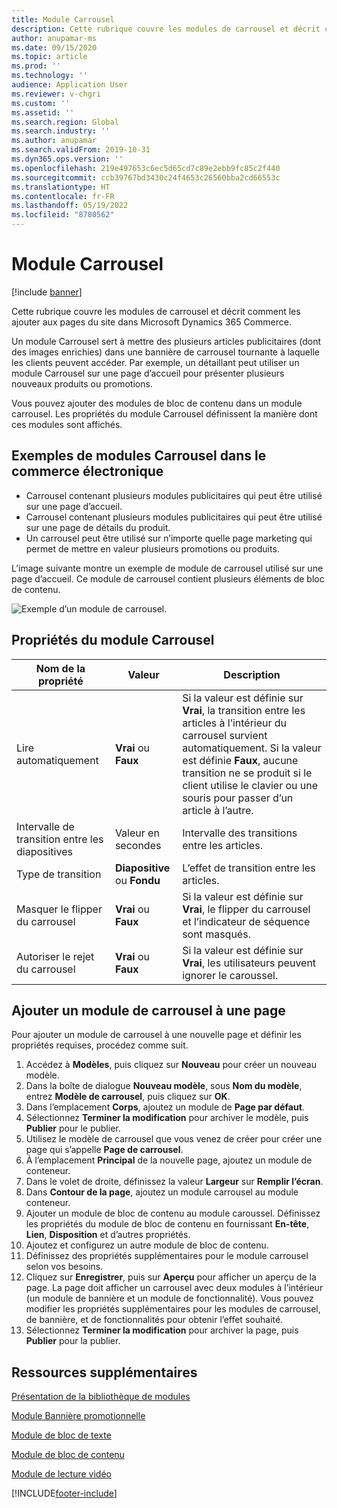 ```yaml
---
title: Module Carrousel
description: Cette rubrique couvre les modules de carrousel et décrit comment les ajouter aux pages du site dans Microsoft Dynamics 365 Commerce.
author: anupamar-ms
ms.date: 09/15/2020
ms.topic: article
ms.prod: ''
ms.technology: ''
audience: Application User
ms.reviewer: v-chgri
ms.custom: ''
ms.assetid: ''
ms.search.region: Global
ms.search.industry: ''
ms.author: anupamar
ms.search.validFrom: 2019-10-31
ms.dyn365.ops.version: ''
ms.openlocfilehash: 219e497653c6ec5d65cd7c89e2ebb9fc85c2f440
ms.sourcegitcommit: ccb39767bd3430c24f4653c26560bba2cd66553c
ms.translationtype: HT
ms.contentlocale: fr-FR
ms.lasthandoff: 05/19/2022
ms.locfileid: "8780562"
---
```

# <a name="carousel-module"></a>Module Carrousel

[!include [banner](includes/banner.md)]

Cette rubrique couvre les modules de carrousel et décrit comment les ajouter aux pages du site dans Microsoft Dynamics 365 Commerce.

Un module Carrousel sert à mettre des plusieurs articles publicitaires (dont des images enrichies) dans une bannière de carrousel tournante à laquelle les clients peuvent accéder. Par exemple, un détaillant peut utiliser un module Carrousel sur une page d’accueil pour présenter plusieurs nouveaux produits ou promotions.

Vous pouvez ajouter des modules de bloc de contenu dans un module carrousel. Les propriétés du module Carrousel définissent la manière dont ces modules sont affichés.

## <a name="examples-of-carousel-modules-in-e-commerce"></a>Exemples de modules Carrousel dans le commerce électronique

- Carrousel contenant plusieurs modules publicitaires qui peut être utilisé sur une page d’accueil.
- Carrousel contenant plusieurs modules publicitaires qui peut être utilisé sur une page de détails du produit.
- Un carrousel peut être utilisé sur n’importe quelle page marketing qui permet de mettre en valeur plusieurs promotions ou produits.

L’image suivante montre un exemple de module de carrousel utilisé sur une page d’accueil. Ce module de carrousel contient plusieurs éléments de bloc de contenu.

![Exemple d’un module de carrousel.](./media/Hero.PNG)

## <a name="carousel-module-properties"></a>Propriétés du module Carrousel

| Nom de la propriété             | Valeur                 | Description |
|---------------------------|-----------------------|-------------|
| Lire automatiquement                  | **Vrai** ou **Faux** | Si la valeur est définie sur **Vrai**, la transition entre les articles à l’intérieur du carrousel survient automatiquement. Si la valeur est définie **Faux**, aucune transition ne se produit si le client utilise le clavier ou une souris pour passer d’un article à l’autre. |
| Intervalle de transition entre les diapositives | Valeur en secondes    | Intervalle des transitions entre les articles. |
| Type de transition           | **Diapositive** ou **Fondu** | L’effet de transition entre les articles. |
| Masquer le flipper du carrousel     | **Vrai** ou **Faux** | Si la valeur est définie sur **Vrai**, le flipper du carrousel et l’indicateur de séquence sont masqués. |
| Autoriser le rejet du carrousel    | **Vrai** ou **Faux** | Si la valeur est définie sur **Vrai**, les utilisateurs peuvent ignorer le caroussel. |

## <a name="add-a-carousel-module-to-a-page"></a>Ajouter un module de carrousel à une page

Pour ajouter un module de carrousel à une nouvelle page et définir les propriétés requises, procédez comme suit.

1. Accédez à **Modèles**, puis cliquez sur **Nouveau** pour créer un nouveau modèle.
1. Dans la boîte de dialogue **Nouveau modèle**, sous **Nom du modèle**, entrez **Modèle de carrousel**, puis cliquez sur **OK**.
1. Dans l’emplacement **Corps**, ajoutez un module de **Page par défaut**.
1. Sélectionnez **Terminer la modification** pour archiver le modèle, puis **Publier** pour le publier.  
1. Utilisez le modèle de carrousel que vous venez de créer pour créer une page qui s’appelle **Page de carrousel**.
1. À l’emplacement **Principal** de la nouvelle page, ajoutez un module de conteneur. 
1. Dans le volet de droite, définissez la valeur **Largeur** sur **Remplir l’écran**.
1. Dans **Contour de la page**, ajoutez un module carrousel au module conteneur.
1. Ajouter un module de bloc de contenu au module caroussel. Définissez les propriétés du module de bloc de contenu en fournissant **En-tête**, **Lien**, **Disposition** et d’autres propriétés.
1. Ajoutez et configurez un autre module de bloc de contenu.
1. Définissez des propriétés supplémentaires pour le module carrousel selon vos besoins.
1. Cliquez sur **Enregistrer**, puis sur **Aperçu** pour afficher un aperçu de la page. La page doit afficher un carrousel avec deux modules à l’intérieur (un module de bannière et un module de fonctionnalité). Vous pouvez modifier les propriétés supplémentaires pour les modules de carrousel, de bannière, et de fonctionnalités pour obtenir l’effet souhaité.
1. Sélectionnez **Terminer la modification** pour archiver la page, puis **Publier** pour la publier.

## <a name="additional-resources"></a>Ressources supplémentaires

[Présentation de la bibliothèque de modules](starter-kit-overview.md)

[Module Bannière promotionnelle](add-alert.md)

[Module de bloc de texte](add-content-rich-block.md)

[Module de bloc de contenu](add-hero-module.md)

[Module de lecture vidéo](add-video-player.md)


[!INCLUDE[footer-include](../includes/footer-banner.md)]
